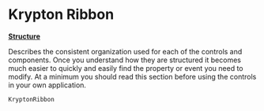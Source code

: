 # Krypton Ribbon

[**Structure**](structure.md)   

Describes the consistent organization used for each of the controls and components. Once you understand how they are structured it becomes much easier to quickly and easily find the property or event you need to modify. At a minimum you should read this section before using the controls in your own application.

`KryptonRibbon`
